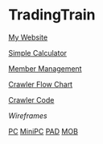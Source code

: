 # TradingTrain

[My Website](https://hsing-tzu.github.io/TradingTrain/Homework%201/)

[Simple Calculator](https://hsing-tzu.github.io/TradingTrain/Homework%202/)

[Member Management](https://hsing-tzu.github.io/TradingTrain/Homework%203/)

[Crawler Flow Chart](https://github.com/Hsing-Tzu/TradingTrain/blob/main/Homework%204/flow%20chart.jpg)

[Crawler Code](https://github.com/Hsing-Tzu/TradingTrain/blob/main/Homework%204/pchome_crawler.ipynb)

_Wireframes_

[PC]() [MiniPC]() [PAD](https://www.figma.com/proto/MlN9tl5mbiAiAe3YVGVvaQ/PAD?node-id=1%3A2&scaling=min-zoom&page-id=0%3A1) [MOB](https://www.figma.com/proto/WsGpl09eVSpyS0aSOJZxOM/MOB?node-id=1%3A2&scaling=min-zoom&page-id=0%3A1)